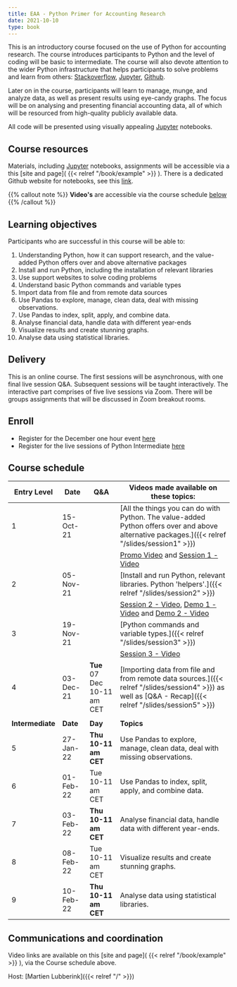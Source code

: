 ```yaml
---
title: EAA - Python Primer for Accounting Research
date: 2021-10-10
type: book
---
```


This is an introductory course focused on the use of Python for accounting research. The course introduces participants to Python and the level of coding will be basic to intermediate. The course will also devote attention to the wider Python infrastructure that helps participants to solve problems and learn from others:  [Stackoverflow](https://stackoverflow.com/), [Jupyter](https://jupyter.org/), [Github](https://github.com/). 

Later on in the course, participants will learn to manage, munge, and analyze data, as well as present results using eye-candy graphs. The focus will be on analysing and presenting financial accounting data, all of which will be resourced from high-quality publicly available data. 

All code will be presented using visually appealing [Jupyter](https://jupyter.org/) notebooks. 

## Course resources

Materials, including [Jupyter](https://jupyter.org/) notebooks, assignments will be accessible via a this [site and page]( {{< relref "/book/example" >}} ). There is a dedicated Github  website for notebooks, see this [link](https://github.com/blucap/EEA_Python_Primer). 

{{% callout note %}}
**Video's** are accessible via the course schedule [below](#course-schedule)
{{% /callout %}}

## Learning objectives

Participants who are successful in this course will be able to: 

1. Understanding Python, how it can support research, and the value-added Python offers over and above alternative packages
2. Install and run Python, including the installation of relevant libraries
3. Use support websites to solve coding problems
4. Understand basic Python commands and variable types
5. Import data from file and from remote data sources
6. Use Pandas to explore, manage, clean data, deal with missing observations.
7. Use Pandas to index, split, apply, and combine data.
8. Analyse financial data, handle data with different year-ends
9. Visualize results and create stunning graphs.
10. Analyse data using statistical libraries.

## Delivery

This is an online course. The first sessions will be asynchronous, with one final live session Q&A. Subsequent sessions will be taught interactively. The interactive part comprises of five live sessions via Zoom. There will be groups assignments that will be discussed in Zoom breakout rooms.

## Enroll 

+ Register for the December one hour event [here](https://us02web.zoom.us/meeting/register/tZEtcO6rqzoiGdKNfx97umYYb9ZUFpvVmSCx)
+ Register for the live sessions of Python Intermediate [here](https://us02web.zoom.us/meeting/register/tZcsd-6vqDMiHdRR1MWbMAziMhWsQJWlX670)

## Course schedule

| **Entry Level** | **Date** | Q&A | Videos made available on these topics:                       |
| ---------------- | -------------- | ------------------- | ------------------------------------------------------------ |
| 1               | 15-Oct-21       |            | [All the things you can do with Python. The value-added Python offers over and above alternative packages.]({{< relref "/slides/session1" >}}) |
|                 |                 |            | [Promo Video](https://vstream.au.panopto.com/Panopto/Pages/Viewer.aspx?id=57a8712f-117a-4d71-bbdb-adc40052d6d7) and [Session 1 - Video](https://vstream.au.panopto.com/Panopto/Pages/Viewer.aspx?id=97b66ef1-430d-4e3e-9873-adc4008017c4) |
| 2               | 05-Nov-21       |            | [Install and run Python, relevant libraries. Python 'helpers'.]({{< relref "/slides/session2" >}}) |
|                 |                 |            | [Session 2 - Video](https://vstream.au.panopto.com/Panopto/Pages/Viewer.aspx?id=7be64d77-4fb6-4fce-8e2f-add7006066eb), [Demo 1 - Video](https://vstream.au.panopto.com/Panopto/Pages/Viewer.aspx?id=585f2d6d-f096-44ef-b458-add7006066e2) and  [Demo 2 - Video](https://vstream.au.panopto.com/Panopto/Pages/Viewer.aspx?id=b3eb75da-8337-4784-b9c9-add7006066e1)|
| 3               | 19-Nov-21       |            | [Python commands and variable types.]({{< relref "/slides/session3" >}})                     |
|                 |                 |            | [Session 3 - Video](https://vstream.au.panopto.com/Panopto/Pages/Viewer.aspx?id=a94034fb-2d1b-4de7-ab35-ade5016d0129) |
| 4               | 03-Dec-21       |   **Tue** 07 Dec 10-11 am CET       | [Importing data from  file and from remote data sources.]({{< relref "/slides/session4" >}}) as well as [Q&A - Recap]({{< relref "/slides/session5" >}})     |
|                  |                |                     |                                                              |
| **Intermediate** | **Date** | **Day**             | **Topics**                                                   |
| 5               | 27-Jan-22      | **Thu 10-11 am CET** | Use Pandas to explore, manage,  clean data, deal with missing observations. |
| 6               | 01-Feb-22      | Tue 10-11 am CET    | Use Pandas to  index, split, apply, and combine data.        |
| 7               | 03-Feb-22      | **Thu 10-11 am CET** | Analyse financial data, handle data with different year-ends. |
| 8               | 08-Feb-22      | Tue 10-11 am CET    | Visualize results and create stunning graphs.               |
| 9              | 10-Feb-22      | **Thu 10-11 am CET** | Analyse data using statistical libraries.                   |



## Communications and coordination

Video links are available on this [site and page]( {{< relref "/book/example" >}} ), via the Course schedule above.

Host: [Martien Lubberink]({{< relref "/" >}})

